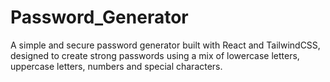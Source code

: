 # Password_Generator
A simple and secure password generator built with React and TailwindCSS, designed to create strong passwords using a mix of lowercase letters, uppercase letters, numbers and special characters.
